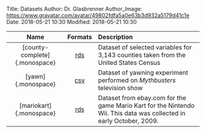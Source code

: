 Title: Datasets
Author: Dr. Glasbrenner
Author_Image: https://www.gravatar.com/avatar/49802fdfa5a0e63b3d932a5179d41c1e
Date: 2018-05-21 10:30
Modified: 2018-05-21 10:30

| Name                          | Formats                                                              | Description                                                                                                                                                                            |
| :-----------------------:     | :-----------------:                                                  | :--------------------------------------------------------------------------------------------------------------------------------------------------------                              |
| [county-complete]{.monospace} | [rds][county-complete-rds]                                           | Dataset of selected variables for 3,143 counties taken from the United States Census                                                                                                   |
| [yawn]{.monospace}            | [csv][yawn-csv]                                                      | Dataset of yawning experiment performed on *Mythbusters* television show                                                                                                               |
| [mariokart]{.monospace}       | [rds][mariokart-rds]                                                 | Dataset from ebay.com for the game Mario Kart for the Nintendo Wii. This data was collected in early October, 2009.                                                                    |

[county-complete-rds]: /files/datasets/county_complete.rds
[yawn-csv]:            /files/datasets/yawn.csv
[mariokart-rds]:       /files/datasets/mariokart.rds
